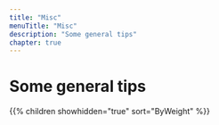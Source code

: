 ```yaml
---
title: "Misc"
menuTitle: "Misc"
description: "Some general tips"
chapter: true
---
```


# Some general tips

{{% children showhidden="true" sort="ByWeight" %}}
